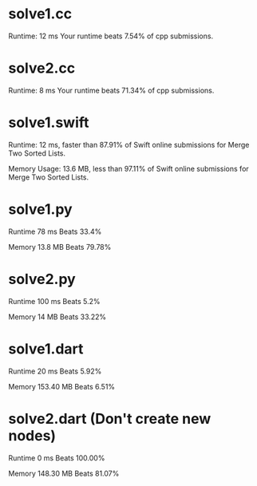 # solve1.cc
 
Runtime: 12 ms
Your runtime beats 7.54% of cpp submissions.

# solve2.cc

Runtime: 8 ms
Your runtime beats 71.34% of cpp submissions.

# solve1.swift

Runtime: 12 ms, faster than 87.91% of Swift online submissions for Merge Two Sorted Lists.

Memory Usage: 13.6 MB, less than 97.11% of Swift online submissions for Merge Two Sorted Lists.

# solve1.py

Runtime 78 ms Beats 33.4%

Memory 13.8 MB Beats 79.78%

# solve2.py

Runtime 100 ms Beats 5.2%

Memory 14 MB Beats 33.22%

# solve1.dart

Runtime 20 ms Beats 5.92%

Memory 153.40 MB Beats 6.51%

# solve2.dart (Don't create new nodes)

Runtime 0 ms Beats 100.00%

Memory 148.30 MB Beats 81.07%

